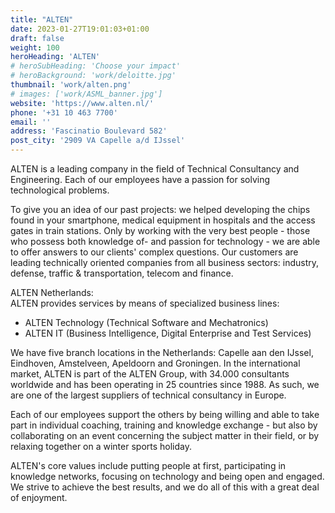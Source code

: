 ```yaml
---
title: "ALTEN"
date: 2023-01-27T19:01:03+01:00
draft: false
weight: 100
heroHeading: 'ALTEN'
# heroSubHeading: 'Choose your impact'
# heroBackground: 'work/deloitte.jpg'
thumbnail: 'work/alten.png'
# images: ['work/ASML_banner.jpg']
website: 'https://www.alten.nl/'
phone: '+31 10 463 7700'
email: ''
address: 'Fascinatio Boulevard 582'
post_city: '2909 VA Capelle a/d IJssel'
---
```


ALTEN is a leading company in the field of Technical Consultancy and Engineering. Each of our employees have a passion for solving technological problems. 

To give you an idea of our past projects: we helped developing the chips found in your smartphone, medical equipment in hospitals and the access gates in train stations. Only by working with the very best people - those who possess both knowledge of- and passion for technology - we are able to offer answers to our clients' complex questions. Our customers are leading technically oriented companies from all business sectors: industry, defense, traffic & transportation, telecom and finance.

ALTEN Netherlands:\
ALTEN provides services by means of specialized business lines:
- ALTEN Technology (Technical Software and Mechatronics)
- ALTEN IT (Business Intelligence, Digital Enterprise and Test Services)

We have five branch locations in the Netherlands: Capelle aan den IJssel, Eindhoven, Amstelveen, Apeldoorn and Groningen. In the international market, ALTEN is part of the ALTEN Group, with 34.000 consultants worldwide and has been operating in 25 countries since 1988. As such, we are one of the largest suppliers of technical consultancy in Europe.

Each of our employees support the others by being willing and able to take part in individual coaching, training and knowledge exchange - but also by collaborating on an event concerning the subject matter in their field, or by relaxing together on a winter sports holiday.

ALTEN's core values include putting people at first, participating in knowledge networks, focusing on technology and being open and engaged. We strive to achieve the best results, and we do all of this with a great deal of enjoyment.
